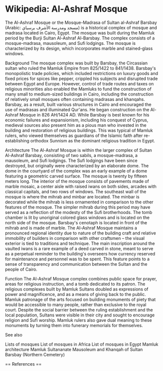
# Wikipedia: Al-Ashraf Mosque
The Al-Ashraf Mosque or the Mosque-Madrasa of Sultan al-Ashraf Barsbay (Arabic: مسجد ومدرسة الأشرف برسباي) is a historical complex of mosque and madrasa located in Cairo, Egypt. The mosque was built during the Mamluk period by the Burji Sultan Al-Ashraf Al-Barsbay. The complex consists of a mosque-madrasa, mausoleum, and Sufi lodgings. The mosque is characterized by its design, which incorporates marble and stained-glass windows.

Background
The mosque complex was built by Barsbay, the Circassian sultan who ruled the Mamluk Empire from 825/1422 to 841/1438. Barsbay's monopolistic trade policies, which included restrictions on luxury goods and fixed prices for spices like pepper, crippled his subjects and disrupted trade between Egypt and Europe. However, control of trade routes and taxes on religious minorities also enabled the Mamluks to fund the construction of many small to medium-sized buildings in Cairo, including the construction of relatively small mosques often containing madrasas and khanqahs. Barsbay, as a result, built various structures in Cairo and encouraged the use of madrasas and illuminated Qur'ans. He began construction on the Al-Ashraf Mosque in 826 AH/1424 AD.
While Barsbay is best known for his economic failures and expansionism, including his conquest of Cyprus, medieval sources also present him as a pious man who invested in the building and restoration of religious buildings. This was typical of Mamluk rulers, who viewed themselves as guardians of the Islamic faith after re-establishing orthodox Sunnism as the dominant religious tradition in Egypt.

Architecture
The Al-Ashraf Mosque is within the larger complex of Sultan Al-Ashraf Barsbay, consisting of two sabils, a mosque-madrasa, a mausoleum, and Sufi lodgings. The Sufi lodgings have been since destroyed, but originally were characterized by an elaborate dome. The dome in the courtyard of the complex was an early example of a dome featuring a geometric carved surface.
The mosque is twenty by fifteen meters long. The interior of the mosque consists of pavements made of marble mosaic, a center aisle with raised iwans on both sides, arcades with classical capitals, and two rows of windows. The southeast wall of the mosque is where the mihrab and minbar are located. The minbar is decorated while the mihrab is less ornamented in comparison to the other features of the mosque. The simpler mihrab during this period may have served as a reflection of the modesty of the Sufi brotherhoods. The tomb chamber is lit by unoriginal colored glass windows and is located on the north side of the mosque. Barsbay's cenotaph is located in front of the mihrab and is made of marble.
The Al-Ashraf Mosque maintains a pronounced regional identity due to nature of the building craft and relative immobility of builders in comparison with other craftsmen – the visual exterior is tied to traditions and technique. The main inscription around the vaulted iwans is a rare example of a deed carved in stone, meant to serve as a perpetual reminder to the building's overseers how currency reserved for maintenance and personnel was to be spent. This feature points to a sense of transparency and communication between the Sultan and the people of Cairo.

Function
The Al-Ashraf Mosque complex combines public space for prayer, areas for religious instruction, and a tomb dedicated to its patron. The religious complexes built by Mamluk Sultans doubled as expressions of power and magnificence, and as a means of giving back to the public.
Mamluk patronage of the arts focused on building monuments of piety that would be accessible to many people, rather than exclusive to the royal court. Despite the social barrier between the ruling establishment and the local population, Sultans were visible in their city and sought to encourage religion and Sufi worship. Mamluk rulers also gave dual meaning to these monuments by turning them into funerary memorials for themselves.

See also

Lists of mosques
List of mosques in Africa
List of mosques in Egypt
Mamluk architecture
Mamluk Sultananate
Mausoleum and Khanqah of Sultan Barsbay (Northern Cemetery)


== References ==